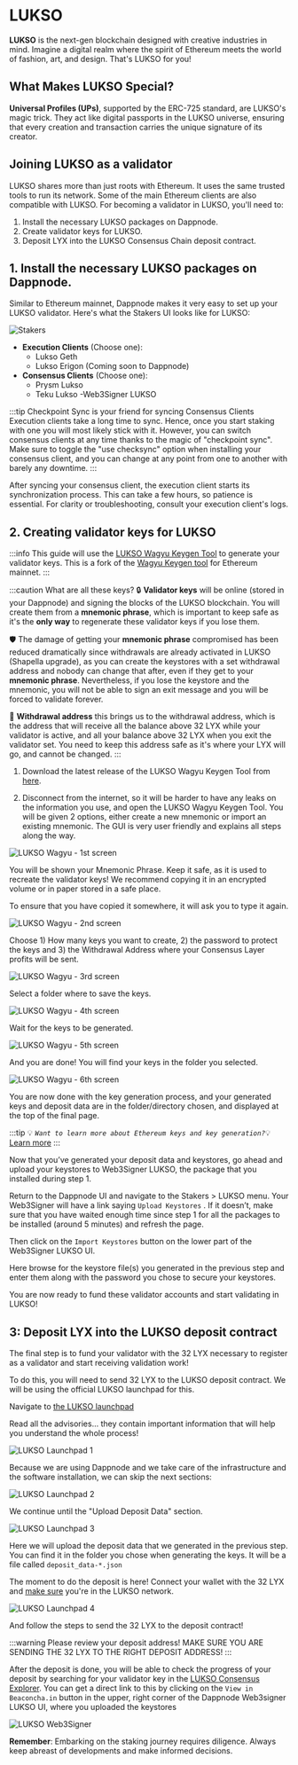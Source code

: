 # LUKSO

**LUKSO** is the next-gen blockchain designed with creative industries in mind. Imagine a digital realm where the spirit of Ethereum meets the world of fashion, art, and design. That's LUKSO for you!

## What Makes LUKSO Special?

**Universal Profiles (UPs)**, supported by the ERC-725 standard, are LUKSO's magic trick. They act like digital passports in the LUKSO universe, ensuring that every creation and transaction carries the unique signature of its creator.

## Joining LUKSO as a validator

LUKSO shares more than just roots with Ethereum. It uses the same trusted tools to run its network. Some of the main Ethereum clients are also compatible with LUKSO. For becoming a validator in LUKSO, you'll need to:

1. Install the necessary LUKSO packages on Dappnode.
2. Create validator keys for LUKSO.
3. Deposit LYX into the LUKSO Consensus Chain deposit contract.

## 1. Install the necessary LUKSO packages on Dappnode.

Similar to Ethereum mainnet, Dappnode makes it very easy to set up your LUKSO validator. Here's what the Stakers UI looks like for LUKSO:

![Stakers](/img/lukso-staking-screenshot.png)

- **Execution Clients** (Choose one):
  - Lukso Geth
  - Lukso Erigon (Coming soon to Dappnode)
- **Consensus Clients** (Choose one):
  - Prysm Lukso
  - Teku Lukso
    -Web3Signer LUKSO

:::tip Checkpoint Sync is your friend for syncing Consensus Clients
Execution clients take a long time to sync. Hence, once you start staking with one you will most likely stick with it. However, you can switch consensus clients at any time thanks to the magic of "checkpoint sync". Make sure to toggle the "use checksync" option when installing your consensus client, and you can change at any point from one to another with barely any downtime.
:::

After syncing your consensus client, the execution client starts its synchronization process. This can take a few hours, so patience is essential. For clarity or troubleshooting, consult your execution client's logs.

## 2. Creating validator keys for LUKSO

:::info
This guide will use the [LUKSO Wagyu Keygen Tool](https://github.com/lukso-network/tools-wagyu-key-gen/releases) to generate your validator keys. This is a fork of the [Wagyu Keygen tool](https://github.com/stake-house/wagyu-key-gen/releases) for Ethereum mainnet.
:::

:::caution What are all these keys?
🔒 **Validator keys** will be online (stored in your Dappnode) and signing the blocks of the LUKSO blockchain. You will create them from a **mnemonic phrase**, which is important to keep safe as it's the **only way** to regenerate these validator keys if you lose them.

🛡️ The damage of getting your **mnemonic phrase** compromised has been reduced dramatically since withdrawals are already activated in LUKSO (Shapella upgrade), as you can create the keystores with a set withdrawal address and nobody can change that after, even if they get to your **mnemonic phrase**. Nevertheless, if you lose the keystore and the mnemonic, you will not be able to sign an exit message and you will be forced to validate forever.

🔑 **Withdrawal address** this brings us to the withdrawal address, which is the address that will receive all the balance above 32 LYX while your validator is active, and all your balance above 32 LYX when you exit the validator set. You need to keep this address safe as it's where your LYX will go, and cannot be changed.
:::

1. Download the latest release of the LUKSO Wagyu Keygen Tool from [here](https://github.com/lukso-network/tools-wagyu-key-gen/releases).

2. Disconnect from the internet, so it will be harder to have any leaks on the information you use, and open the LUKSO Wagyu Keygen Tool. You will be given 2 options, either create a new mnemonic or import an existing mnemonic. The GUI is very user friendly and explains all steps along the way.

![LUKSO Wagyu - 1st screen](/img/lukso-wagyu1.png)

You will be shown your Mnemonic Phrase. Keep it safe, as it is used to recreate the validator keys! We recommend copying it in an encrypted volume or in paper stored in a safe place.

To ensure that you have copied it somewhere, it will ask you to type it again.

![LUKSO Wagyu - 2nd screen](/img/lukso-wagyu2.png)

Choose 1) How many keys you want to create, 2) the password to protect the keys and 3) the Withdrawal Address where your Consensus Layer profits will be sent.

![LUKSO Wagyu - 3rd screen](/img/wagyu4.png)

Select a folder where to save the keys.

![LUKSO Wagyu - 4th screen](/img/wagyu5.png)

Wait for the keys to be generated.

![LUKSO Wagyu - 5th screen](/img/wagyu6.png)

And you are done! You will find your keys in the folder you selected.

![LUKSO Wagyu - 6th screen](/img/wagyu7.png)

You are now done with the key generation process, and your generated keys and deposit data are in the folder/directory chosen, and displayed at the top of the final page.

:::tip
💡 *`Want to learn more about Ethereum keys and key generation?`*💡[Learn more](https://ethereum.org/en/developers/docs/consensus-mechanisms/pos/keys/#two-types-of-keys)
:::

Now that you’ve generated your deposit data and keystores, go ahead and upload your keystores to Web3Signer LUKSO, the package that you installed during step 1.

Return to the Dappnode UI and navigate to the Stakers > LUKSO menu. Your Web3Signer will have a link saying `Upload Keystores` . If it doesn’t, make sure that you have waited enough time since step 1 for all the packages to be installed (around 5 minutes) and refresh the page.

Then click on the `Import Keystores` button on the lower part of the Web3Signer LUKSO UI.

Here browse for the keystore file(s) you generated in the previous step and enter them along with the password you chose to secure your keystores.

You are now ready to fund these validator accounts and start validating in LUKSO!

## 3: Deposit LYX into the LUKSO deposit contract

The final step is to fund your validator with the 32 LYX necessary to register as a validator and start receiving validation work!

To do this, you will need to send 32 LYX to the LUKSO deposit contract. We will be using the official LUKSO launchpad for this.

Navigate to [the LUKSO launchpad](https://deposit.mainnet.lukso.network/en/)

Read all the advisories... they contain important information that will help you understand the whole process!

![LUKSO Launchpad 1](/img/lukso-launchpad1.png)

Because we are using Dappnode and we take care of the infrastructure and the software installation, we can skip the next sections:

![LUKSO Launchpad 2](/img/lukso-launchpad2.png)

We continue until the "Upload Deposit Data" section.

![LUKSO Launchpad 3](/img/lukso-launchpad3.png)

Here we will upload the deposit data that we generated in the previous step. You can find it in the folder you chose when generating the keys. It will be a file called `deposit_data-*.json`

The moment to do the deposit is here! Connect your wallet with the 32 LYX and [make sure](https://chainlist.org/chain/42) you're in the LUKSO network.

![LUKSO Launchpad 4](/img/lukso-launchpad4.png)

And follow the steps to send the 32 LYX to the deposit contract!

:::warning
Please review your deposit address! MAKE SURE YOU ARE SENDING THE 32 LYX TO THE RIGHT DEPOSIT ADDRESS!
:::

After the deposit is done, you will be able to check the progress of your deposit by searching for your validator key in the [LUKSO Consensus Explorer](https://explorer.consensus.mainnet.lukso.network/). You can get a direct link to this by clicking on the `View in Beaconcha.in` button in the upper, right corner of the Dappnode Web3signer LUKSO UI, where you uploaded the keystores

![LUKSO Web3Signer](/img/lukso-web3signer.png)

**Remember**: Embarking on the staking journey requires diligence. Always keep abreast of developments and make informed decisions.
